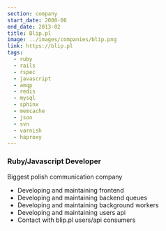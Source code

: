 ```yaml
---
section: company
start_date: 2008-06
end_date: 2013-02
title: Blip.pl
image: ../images/companies/blip.png
link: https://blip.pl
tags:
  - ruby
  - rails
  - rspec
  - javascript
  - amqp
  - redis
  - mysql
  - sphinx
  - memcache
  - json
  - svn
  - varnish
  - haproxy
---
```


### Ruby/Javascript Developer

Biggest polish communication company

  - Developing and maintaining frontend
  - Developing and maintaining backend queues
  - Developing and maintaining background workers
  - Developing and maintaining users api
  - Contact with blip.pl users/api consumers